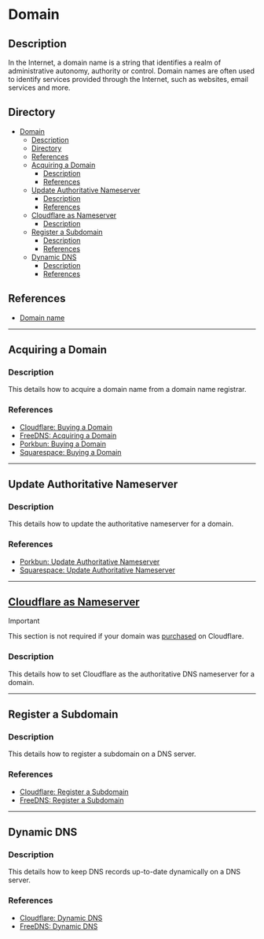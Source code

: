 # Domain

## Description

In the Internet, a domain name is a string that identifies a realm of administrative autonomy, authority or control. Domain names are often used to identify services provided through the Internet, such as websites, email services and more.

## Directory

- [Domain](#domain)
  - [Description](#description)
  - [Directory](#directory)
  - [References](#references)
  - [Acquiring a Domain](#acquiring-a-domain)
    - [Description](#description-1)
    - [References](#references-1)
  - [Update Authoritative Nameserver](#update-authoritative-nameserver)
    - [Description](#description-2)
    - [References](#references-2)
  - [Cloudflare as Nameserver](#cloudflare-as-nameserver)
    - [Description](#description-3)
  - [Register a Subdomain](#register-a-subdomain)
    - [Description](#description-4)
    - [References](#references-3)
  - [Dynamic DNS](#dynamic-dns)
    - [Description](#description-5)
    - [References](#references-4)

## References

- [Domain name](https://en.wikipedia.org/wiki/Domain_name)

---

## Acquiring a Domain

### Description

This details how to acquire a domain name from a domain name registrar.

### References

- [Cloudflare: Buying a Domain](cloudflare.md#buying-a-domain)
- [FreeDNS: Acquiring a Domain](freedns.md#acquiring-a-domain)
- [Porkbun: Buying a Domain](porkbun.md#buying-a-domain)
- [Squarespace: Buying a Domain](squarespace.md#buying-a-domain)

---

## Update Authoritative Nameserver

### Description

This details how to update the authoritative nameserver for a domain.

### References

- [Porkbun: Update Authoritative Nameserver](porkbun.md#update-authoritative-nameserver)
- [Squarespace: Update Authoritative Nameserver](squarespace.md#update-authoritative-nameserver)

---

## [Cloudflare as Nameserver](cloudflare.md#cloudflare-as-nameserver)

> [!IMPORTANT]  
> This section is not required if your domain was [purchased](#acquiring-a-domain) on Cloudflare.

### Description

This details how to set Cloudflare as the authoritative DNS nameserver for a domain.

---

## Register a Subdomain

### Description

This details how to register a subdomain on a DNS server.

### References

- [Cloudflare: Register a Subdomain](cloudflare.md#register-a-subdomain)
- [FreeDNS: Register a Subdomain](freedns.md#register-a-subdomain)

---

## Dynamic DNS

### Description

This details how to keep DNS records up-to-date dynamically on a DNS server.

### References

- [Cloudflare: Dynamic DNS](cloudflare.md#dynamic-dns)
- [FreeDNS: Dynamic DNS](freedns.md#dynamic-dns)
